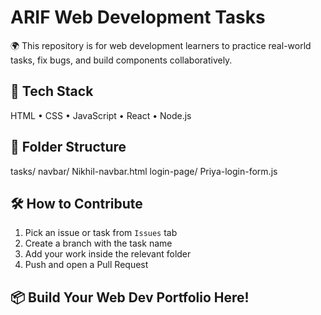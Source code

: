 # ARIF Web Development Tasks

🌍 This repository is for web development learners to practice real-world tasks, fix bugs, and build components collaboratively.

## 🔧 Tech Stack
HTML • CSS • JavaScript • React • Node.js

## 📌 Folder Structure
tasks/
navbar/
Nikhil-navbar.html
login-page/
Priya-login-form.js

## 🛠 How to Contribute
1. Pick an issue or task from `Issues` tab
2. Create a branch with the task name
3. Add your work inside the relevant folder
4. Push and open a Pull Request

## 📦 Build Your Web Dev Portfolio Here!
